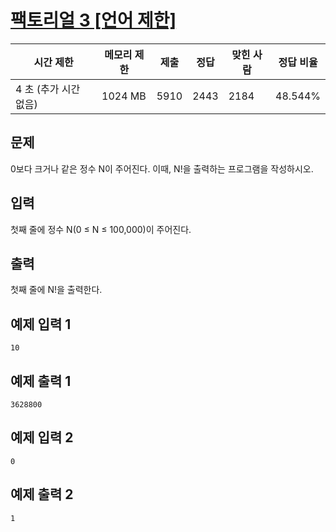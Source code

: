 # [팩토리얼 3 [언어 제한]](https://www.acmicpc.net/problem/27434)

| 시간 제한 | 메모리 제한 | 제출 | 정답 | 맞힌 사람 | 정답 비율 |
| --- | --- | --- | --- | --- | --- |
| 4 초 (추가 시간 없음) | 1024 MB | 5910 | 2443 | 2184 | 48.544% |

## 문제

0보다 크거나 같은 정수 N이 주어진다. 이때, N!을 출력하는 프로그램을 작성하시오.

## 입력

첫째 줄에 정수 N(0 ≤ N ≤ 100,000)이 주어진다.

## 출력

첫째 줄에 N!을 출력한다.

## 예제 입력 1

```
10

```

## 예제 출력 1

```
3628800

```

## 예제 입력 2

```
0

```

## 예제 출력 2

```
1
```
